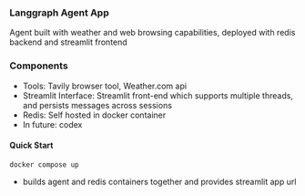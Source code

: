 ### Langgraph Agent App ###

Agent built with weather and web browsing capabilities, deployed with redis backend and streamlit frontend

### Components ####
* Tools: Tavily browser tool, Weather.com api
* Streamlit Interface: Streamlit front-end which supports multiple threads, and persists messages across sessions
* Redis: Self hosted in docker container
* In future: codex

#### Quick Start #### 

`docker compose up`

 - builds agent and redis containers together and provides streamlit app url

